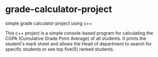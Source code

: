 # grade-calculator-project

simple grade calculator project using c++

This c++ project is a simple console-based program for calculating the CGPA (Cumulative Grade Point Average) of all students. It prints the student's mark sheet and allows the Head of department to search for specific students or see top five(5) ranked students.

